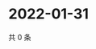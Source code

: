 # 2022-01-31

共 0 条

<!-- BEGIN WEIBO -->
<!-- 最后更新时间 Mon Jan 31 2022 09:54:22 GMT+0800 (China Standard Time) -->

<!-- END WEIBO -->
